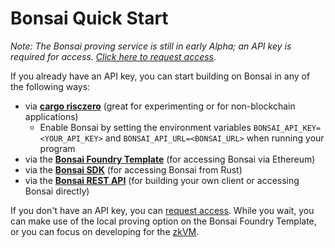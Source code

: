 # Bonsai Quick Start

*Note: The Bonsai proving service is still in early Alpha; an API key is required for access. 
[Click here to request access].*

If you already have an API key, you can start building on Bonsai in any of the following ways: 
- via **[cargo risczero]** (great for experimenting or for non-blockchain applications)
    - Enable Bonsai by setting the environment variables `BONSAI_API_KEY=<YOUR_API_KEY>` and `BONSAI_API_URL=<BONSAI_URL>` when running your program
- via the **[Bonsai Foundry Template]** (for accessing Bonsai via Ethereum)
- via the **[Bonsai SDK]** (for accessing Bonsai from Rust)
- via the **[Bonsai REST API]** (for building your own client or accessing Bonsai directly)

If you don't have an API key, you can [request access]. 
While you wait, you can make use of the local proving option on the Bonsai Foundry Template, or you can focus on developing for the [zkVM]. 

[Bonsai Foundry Template]: https://github.com/risc0/bonsai-foundry-template/blob/main/README.md
[readme]: https://github.com/risc0/bonsai-foundry-template/blob/main/README.md
[cargo risczero]: https://docs.rs/cargo-risczero/latest/cargo_risczero/
[Bonsai SDK]: https://crates.io/crates/bonsai-sdk
[Bonsai REST API]: https://api.bonsai.xyz/swagger-ui/
[Click here to request access]: https://bonsai.xyz/apply
[request access]: https://bonsai.xyz/apply
[zkVM]: ../zkvm
